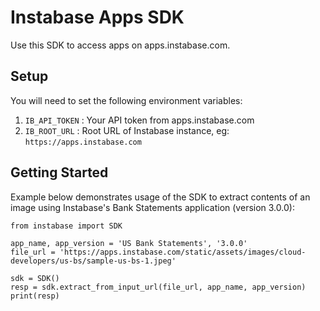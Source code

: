 # Instabase Apps SDK

Use this SDK to access apps on apps.instabase.com.


## Setup

You will need to set the following environment variables:
1. `IB_API_TOKEN` : Your API token from apps.instabase.com
2. `IB_ROOT_URL` : Root URL of Instabase instance, eg: `https://apps.instabase.com`

## Getting Started
Example below demonstrates usage of the SDK to extract contents of an image using Instabase's Bank Statements application (version 3.0.0):

```
from instabase import SDK

app_name, app_version = 'US Bank Statements', '3.0.0'
file_url = 'https://apps.instabase.com/static/assets/images/cloud-developers/us-bs/sample-us-bs-1.jpeg'

sdk = SDK()
resp = sdk.extract_from_input_url(file_url, app_name, app_version)
print(resp)
```

